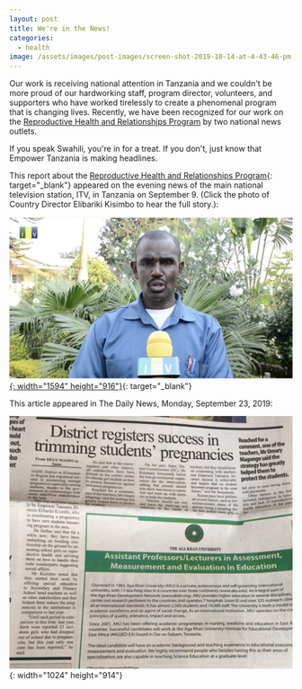 ```yaml
---
layout: post
title: We're in the News!
categories:
  - health
image: /assets/images/post-images/screen-shot-2019-10-14-at-4-43-46-pm.png
---
```


Our work is receiving national attention in Tanzania and we couldn't be more proud of our hardworking staff, program director, volunteers, and supporters who have worked tirelessly to create a phenomenal program that is changing lives. Recently, we have been recognized for our work on the [Reproductive Health and Relationships Program](https://empowertz.org/reproductive/)&nbsp;by two national news outlets.

If you speak Swahili, you're in for a treat. If you don't, just know that Empower Tanzania is making headlines.

This report about the [Reproductive Health and Relationships Program](https://empowertz.org/reproductive/){: target="_blank"}&nbsp;appeared on the evening news of the main national television station, ITV, in Tanzania on September 9. (Click the photo of Country Director Elibariki Kisimbo to hear the full story.):

[![](/uploads/screen-shot-2019-10-14-at-4-34-56-pm.png){: width="1594" height="916"}](https://www.youtube.com/watch?v=3ZIBjuh9L70&amp;feature=youtu.be){: target="_blank"}

This article appeared in The Daily News, Monday, September 23, 2019:

![](/uploads/daily-news---rhrp.JPG){: width="1024" height="914"}